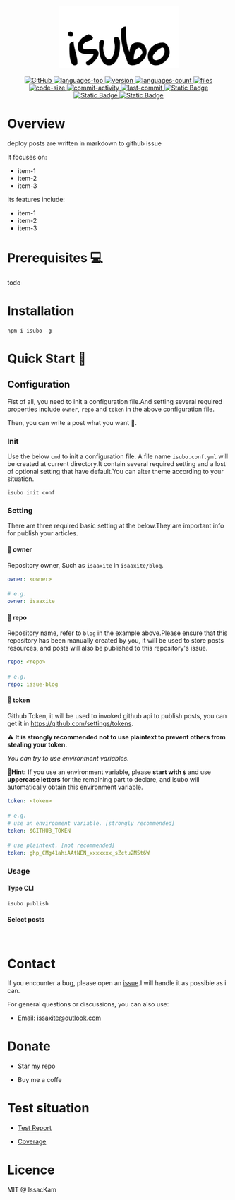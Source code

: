 <div align="center">
  <img src="assets/logo.png" />
</div>
<br/>
<div align="center">
  <a href="https://github.com/isaaxite/deploy-posts-to-github-issue/blob/main/LICENSE">
    <img alt="GitHub" src="https://img.shields.io/github/license/isaaxite/deploy-posts-to-github-issue">
  </a>
  <a href="https://github.com/isaaxite/deploy-posts-to-github-issue">
    <img src="https://img.shields.io/github/languages/top/isaaxite/deploy-posts-to-github-issue" alt="languages-top">
  </a>
  <a href="https://github.com/isaaxite/deploy-posts-to-github-issue">
    <img src="https://img.shields.io/github/package-json/v/isaaxite/deploy-posts-to-github-issue" alt="version">
  </a>
  <a href="https://github.com/isaaxite/deploy-posts-to-github-issue">
    <img src="https://img.shields.io/github/languages/count/isaaxite/deploy-posts-to-github-issue" alt="languages-count">
  </a>
  <a href="https://github.com/isaaxite/deploy-posts-to-github-issue">
    <img src="https://img.shields.io/github/directory-file-count/isaaxite/deploy-posts-to-github-issue" alt="files">
  </a>
  <a href="https://github.com/isaaxite/deploy-posts-to-github-issue">
    <img src="https://img.shields.io/github/languages/code-size/isaaxite/deploy-posts-to-github-issue" alt="code-size">
  </a>
  <a href="https://github.com/isaaxite/deploy-posts-to-github-issue/commits/main">
    <img src="https://img.shields.io/github/commit-activity/t/isaaxite/deploy-posts-to-github-issue" alt="commit-activity">
  </a>
  <a href="https://github.com/isaaxite/deploy-posts-to-github-issue/commits/main">
    <img src="https://img.shields.io/github/last-commit/isaaxite/deploy-posts-to-github-issue" alt="last-commit">
  </a>
  <a href="https://github.com/isaaxite/deploy-posts-to-github-issue/issues/new">
    <img alt="Static Badge" src="https://img.shields.io/badge/Issue-Report-blue">
  </a>
  <a href="https://isaaxite.github.io/deploy-posts-to-github-issue/reports/test.html">
    <img alt="Static Badge" src="https://img.shields.io/badge/Test-Report-blue">
  </a>
  <a href="https://isaaxite.github.io/deploy-posts-to-github-issue/reports/coverage/index.html">
    <img alt="Static Badge" src="https://img.shields.io/badge/Test-Coverage-blue">
  </a>
</div>

# Overview

deploy posts are written in markdown  to github issue

It focuses on:

- item-1
- item-2
- item-3

Its features include:

- item-1
- item-2
- item-3

# Prerequisites 💻

todo

# Installation

```shell
npm i isubo -g
```

# Quick Start 🚀

## Configuration

Fist of all, you need to init a configuration file.And setting several required properties include `owner`, `repo` and `token` in the above configuration file.

Then, you can write a post what you want 🎊.

### Init

Use the below `cmd` to init a configuration file. A file name `isubo.conf.yml` will be created at current directory.It contain several required setting and a lost of optional setting that have default.You can alter theme according to your situation.

```shell
isubo init conf
```

### Setting

There are three required basic setting at the below.They are important info for publish your articles.

#### 📌 owner

Repository owner, Such as `isaaxite` in `isaaxite/blog`.

```yml
owner: <owner>

# e.g.
owner: isaaxite
```

#### 📌 repo

Repository name, refer to `blog` in the example above.Please ensure that this repository has been manually created by you, it will be used to store posts resources, and posts will also be published to this repository's issue.

```yml
repo: <repo>

# e.g.
repo: issue-blog
```

#### 📌 token

Github Token, it will be used to invoked github api to publish posts, you can get it in https://github.com/settings/tokens.

**⚠️ It is strongly recommended not to use plaintext to prevent others from stealing your token.**

*You can try to use environment variables.*

**📝Hint:** If you use an environment variable, please **start with `$`** and use **uppercase letters** for the remaining part to declare,  and isubo will automatically obtain this environment variable.

```yml
token: <token>

# e.g.
# use an environment variable. [strongly recommended]
token: $GITHUB_TOKEN

# use plaintext. [not recommended]
token: ghp_CMg41ahiAAtNEN_xxxxxxx_sZctu2M5t6W
```

### Usage

#### Type CLI

```shell
isubo publish
```

#### Select posts

![]()


# Contact

If you encounter a bug, please open an [issue]().I will handle it as possible as i can.

For general questions or discussions, you can also use:

- Email: issaxite@outlook.com

# Donate

- Star my repo

- Buy me a coffe

# Test situation

- [Test Report](https://isaaxite.github.io/deploy-posts-to-github-issue/reports/test.html)

- [Coverage](https://isaaxite.github.io/deploy-posts-to-github-issue/reports/coverage/index.html)

# Licence

MIT @ IssacKam
